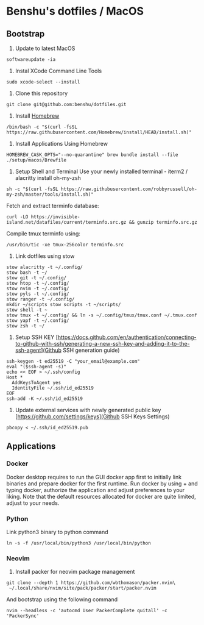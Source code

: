 # Benshu's dotfiles / MacOS

## Bootstrap
1. Update to latest MacOS
```
softwareupdate -ia
```

1. Instal XCode Command Line Tools
```
sudo xcode-select --install
```

1. Clone this repository
```
git clone git@github.com:benshu/dotfiles.git
```

1. Install [Homebrew](https://brew.sh)
```
/bin/bash -c "$(curl -fsSL https://raw.githubusercontent.com/Homebrew/install/HEAD/install.sh)"
```

1. Install Applications Using Homebrew
```
HOMEBREW_CASK_OPTS="--no-quarantine" brew bundle install --file ./setup/macos/Brewfile
```

1. Setup Shell and Terminal 
Use your newly installed terminal - iterm2 / alacritty
install oh-my-zsh
```
sh -c "$(curl -fsSL https://raw.githubusercontent.com/robbyrussell/oh-my-zsh/master/tools/install.sh)"
```

Fetch and extract terminfo database:
```
curl -LO https://invisible-island.net/datafiles/current/terminfo.src.gz && gunzip terminfo.src.gz
```
Compile tmux terminfo using:
```
/usr/bin/tic -xe tmux-256color terminfo.src
```

1. Link dotfiles using stow
```
stow alacritty -t ~/.config/
stow bash -t ~/
stow git -t ~/.config/
stow htop -t ~/.config/
stow nvim -t ~/.config/
stow pyls -t ~/.config/
stow ranger -t ~/.config/
mkdir ~/scripts stow scripts -t ~/scripts/
stow shell -t ~
stow tmux -t ~/.config/ && ln -s ~/.config/tmux/tmux.conf ~/.tmux.conf
stow yapf -t ~/.config/
stow zsh -t ~/
```

1. Setup SSH KEY
[https://docs.github.com/en/authentication/connecting-to-github-with-ssh/generating-a-new-ssh-key-and-adding-it-to-the-ssh-agent](Github SSH generation guide)

```
ssh-keygen -t ed25519 -C "your_email@example.com"
eval "($ssh-agent -s)"
echo << EOF > ~/.ssh/config
Host *
  AddKeysToAgent yes
  IdentityFile ~/.ssh/id_ed25519
EOF
ssh-add -K ~/.ssh/id_ed25519
```
1. Update external services with newly generated public key [https://github.com/settings/keys](Github SSH Keys Settings)
```
pbcopy < ~/.ssh/id_ed25519.pub
```
## Applications
### Docker
Docker desktop requires to run the GUI docker app first to initially link binaries and prepare docker for the first runtime.
Run docker by using <CMD>+<space> and typing docker, authorize the application and adjust preferences to your liking.
Note that the default resources allocated for docker are quite limited, adjust to your needs.

### Python
Link python3 binary to python command
```
ln -s -f /usr/local/bin/python3 /usr/local/bin/python
```
### Neovim
1. Install packer for neovim package management
```
git clone --depth 1 https://github.com/wbthomason/packer.nvim\
 ~/.local/share/nvim/site/pack/packer/start/packer.nvim
```
And bootstrap using the following command
```
nvim --headless -c 'autocmd User PackerComplete quitall' -c 'PackerSync'
```
